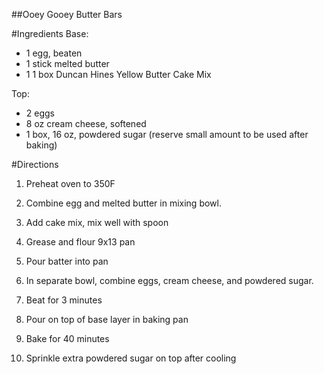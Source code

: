 ##Ooey Gooey Butter Bars

#Ingredients
Base:
- 1 egg, beaten
- 1 stick melted butter
- 1 1 box Duncan Hines Yellow Butter Cake Mix

Top:
- 2 eggs
- 8 oz cream cheese, softened
- 1 box, 16 oz, powdered sugar (reserve small amount to be used after baking)

#Directions
1. Preheat oven to 350F
2. Combine egg and melted butter in mixing bowl.
3. Add cake mix, mix well with spoon
4. Grease and flour 9x13 pan
5. Pour batter into pan

6. In separate bowl, combine eggs, cream cheese, and powdered sugar.
7. Beat for 3 minutes
8. Pour on top of base layer in baking pan
9. Bake for 40 minutes
10. Sprinkle extra powdered sugar on top after cooling